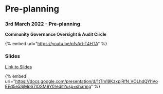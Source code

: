 # Pre-planning

### 3rd March 2022 - Pre-planning

**Community Governance Oversight & Audit Circle**

{% embed url="https://youtu.be/pfvAd-T4HTA" %}

### Slides

[Link to Slides](https://docs.google.com/presentation/d/1tTm19KzxpjRfN\_VOLhdQYhVoEEd5e5SjMpS7lOSM9Y0/edit?usp=sharing)

{% embed url="https://docs.google.com/presentation/d/1tTm19KzxpjRfN_VOLhdQYhVoEEd5e5SjMpS7lOSM9Y0/edit?usp=sharing" %}
